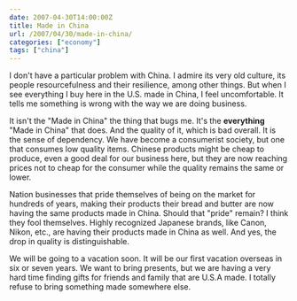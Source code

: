 ```yaml
---
date: 2007-04-30T14:00:00Z
title: Made in China
url: /2007/04/30/made-in-china/
categories: ["economy"]
tags: ["china"]
---
```


I don't have a particular problem with China. I admire its very old culture, its people resourcefulness and their resilience, among other things. But when I see everything I buy here in the U.S. made in China, I feel uncomfortable. It tells me something is wrong with the way we are doing business.

It isn't the "Made in China" the thing that bugs me. It's the **everything** "Made in China" that does. And the quality of it, which is bad overall. It is the sense of dependency. We have become a consumerist society, but one that consumes low quality items. Chinese products might be cheap to produce, even a good deal for our business here, but they are now reaching prices not to cheap for the consumer while the quality remains the same or lower.

Nation businesses that pride themselves of being on the market for hundreds of years, making their products their bread and butter are now having the same products made in China. Should that "pride" remain? I think they fool themselves. Highly recognized Japanese brands, like Canon, Nikon, etc., are having their products made in China as well. And yes, the drop in quality is distinguishable.

We will be going to a vacation soon. It will be our first vacation overseas in six or seven years. We want to bring presents, but we are having a very hard time finding gifts for friends and family that are U.S.A made. I totally refuse to bring something made somewhere else.
